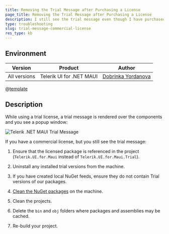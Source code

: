 ```yaml
---
title: Removing the Trial Message after Purchasing a License
page_title: Removing the Trial Message after Purchasing a License
description: I still see the trial message even though I have purchased and installed the commercial license.
type: troubleshooting
slug: trial-message-commercial-license
res_type: kb
---
```


## Environment

| Version | Product | Author | 
| --- | --- | ---- | 
| All versions | Telerik UI for .NET MAUI |[Dobrinka Yordanova](https://www.telerik.com/blogs/author/dobrinka-yordanova)| 

@[template](/_contentTemplates/common/trial-package-deprecation.md#kb-note-for-upgrades)

## Description

While using a trial license, a trial message is rendered over the components and you see a popup window:

![Telerik .NET MAUI Trial Message](images/trial-message.png)

If you have a commercial license, but you still see the trial message:

1. Ensure that the licensed package is referenced in the project (`Telerik.UI.for.Maui` instead of `Telerik.UI.for.Maui.Trial`).

1. Uninstall any installed trial versions from the machine.

1. If you have created local NuGet feeds, ensure they do not contain Trial versions of our packages.

1. <a href="https://docs.microsoft.com/en-us/nuget/consume-packages/managing-the-global-packages-and-cache-folders#clearing-local-folders" target="_blank">Clean the NuGet packages</a> on the machine.

1. Clean the projects.

1. Delete the `bin` and `obj` folders where packages and assemblies may be cached.

1. Re-build your project.